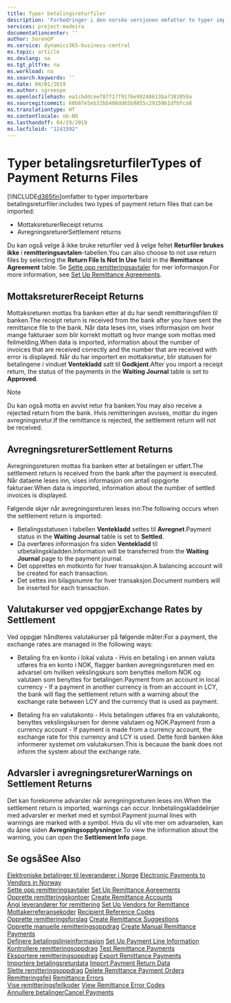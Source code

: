 ```yaml
---
title: Typer betalingsreturfiler
description: 'Forbedringer i den norske versjonen omfatter to typer importerbare betalingsreturfiler:'
services: project-madeira
documentationcenter: ''
author: SorenGP
ms.service: dynamics365-business-central
ms.topic: article
ms.devlang: na
ms.tgt_pltfrm: na
ms.workload: na
ms.search.keywords: ''
ms.date: 04/01/2019
ms.author: sgroespe
ms.openlocfilehash: ea1cbddceef87f17f9176e99248613ba7382059a
ms.sourcegitcommit: 60b87e5eb32bb408dd65b9855c29159b1dfbfca8
ms.translationtype: HT
ms.contentlocale: nb-NO
ms.lasthandoff: 04/29/2019
ms.locfileid: "1241592"
---
```

# <a name="types-of-payment-returns-files"></a><span data-ttu-id="06cc6-103">Typer betalingsreturfiler</span><span class="sxs-lookup"><span data-stu-id="06cc6-103">Types of Payment Returns Files</span></span>
[!INCLUDE[d365fin](../../includes/d365fin_md.md)]<span data-ttu-id="06cc6-104">omfatter to typer importerbare betalingsreturfiler:</span><span class="sxs-lookup"><span data-stu-id="06cc6-104">includes two types of payment return files that can be imported:</span></span>  

- <span data-ttu-id="06cc6-105">Mottaksreturer</span><span class="sxs-lookup"><span data-stu-id="06cc6-105">Receipt returns</span></span>  
- <span data-ttu-id="06cc6-106">Avregningsreturer</span><span class="sxs-lookup"><span data-stu-id="06cc6-106">Settlement returns</span></span>  

<span data-ttu-id="06cc6-107">Du kan også velge å ikke bruke returfiler ved å velge feltet **Returfiler brukes ikke** i **remitteringsavtalen**-tabellen.</span><span class="sxs-lookup"><span data-stu-id="06cc6-107">You can also choose to not use return files by selecting the **Return File Is Not In Use** field in the **Remittance Agreement** table.</span></span> <span data-ttu-id="06cc6-108">Se [Sette opp remitteringsavtaler](how-to-set-up-remittance-agreements.md) for mer informasjon.</span><span class="sxs-lookup"><span data-stu-id="06cc6-108">For more information, see [Set Up Remittance Agreements](how-to-set-up-remittance-agreements.md).</span></span>  

## <a name="receipt-returns"></a><span data-ttu-id="06cc6-109">Mottaksreturer</span><span class="sxs-lookup"><span data-stu-id="06cc6-109">Receipt Returns</span></span>  
<span data-ttu-id="06cc6-110">Mottaksreturen mottas fra banken etter at du har sendt remitteringsfilen til banken.</span><span class="sxs-lookup"><span data-stu-id="06cc6-110">The receipt return is received from the bank after you have sent the remittance file to the bank.</span></span> <span data-ttu-id="06cc6-111">Når data leses inn, vises informasjon om hvor mange fakturaer som blir korrekt mottatt og hvor mange som mottas med feilmelding.</span><span class="sxs-lookup"><span data-stu-id="06cc6-111">When data is imported, information about the number of invoices that are received correctly and the number that are received with error is displayed.</span></span> <span data-ttu-id="06cc6-112">Når du har importert en mottaksretur, blir statusen for betalingene i vinduet **Ventekladd** satt til **Godkjent**.</span><span class="sxs-lookup"><span data-stu-id="06cc6-112">After you import a receipt return, the status of the payments in the **Waiting Journal** table is set to **Approved**.</span></span>  

> [!NOTE]  
>  <span data-ttu-id="06cc6-113">Du kan også motta en avvist retur fra banken.</span><span class="sxs-lookup"><span data-stu-id="06cc6-113">You may also receive a rejected return from the bank.</span></span> <span data-ttu-id="06cc6-114">Hvis remitteringen avvises, mottar du ingen avregningsretur.</span><span class="sxs-lookup"><span data-stu-id="06cc6-114">If the remittance is rejected, the settlement return will not be received.</span></span>  

## <a name="settlement-returns"></a><span data-ttu-id="06cc6-115">Avregningsreturer</span><span class="sxs-lookup"><span data-stu-id="06cc6-115">Settlement Returns</span></span>  
<span data-ttu-id="06cc6-116">Avregningsreturen mottas fra banken etter at betalingen er utført.</span><span class="sxs-lookup"><span data-stu-id="06cc6-116">The settlement return is received from the bank after the payment is executed.</span></span> <span data-ttu-id="06cc6-117">Når dataene leses inn, vises informasjon om antall oppgjorte fakturaer.</span><span class="sxs-lookup"><span data-stu-id="06cc6-117">When data is imported, information about the number of settled invoices is displayed.</span></span>  

<span data-ttu-id="06cc6-118">Følgende skjer når avregningsreturen leses inn:</span><span class="sxs-lookup"><span data-stu-id="06cc6-118">The following occurs when the settlement return is imported:</span></span>  

- <span data-ttu-id="06cc6-119">Betalingsstatusen i tabellen **Ventekladd** settes til **Avregnet**.</span><span class="sxs-lookup"><span data-stu-id="06cc6-119">Payment status in the **Waiting Journal** table is set to **Settled**.</span></span>  
- <span data-ttu-id="06cc6-120">Da overføres informasjon fra siden **Ventekladd** til utbetalingskladden.</span><span class="sxs-lookup"><span data-stu-id="06cc6-120">Information will be transferred from the **Waiting Journal** page to the payment journal.</span></span>  
- <span data-ttu-id="06cc6-121">Det opprettes en motkonto for hver transaksjon.</span><span class="sxs-lookup"><span data-stu-id="06cc6-121">A balancing account will be created for each transaction.</span></span>  
- <span data-ttu-id="06cc6-122">Det settes inn bilagsnumre for hver transaksjon.</span><span class="sxs-lookup"><span data-stu-id="06cc6-122">Document numbers will be inserted for each transaction.</span></span>  

## <a name="exchange-rates-by-settlement"></a><span data-ttu-id="06cc6-123">Valutakurser ved oppgjør</span><span class="sxs-lookup"><span data-stu-id="06cc6-123">Exchange Rates by Settlement</span></span>  
<span data-ttu-id="06cc6-124">Ved oppgjør håndteres valutakurser på følgende måter:</span><span class="sxs-lookup"><span data-stu-id="06cc6-124">For a payment, the exchange rates are managed in the following ways:</span></span>  

- <span data-ttu-id="06cc6-125">Betaling fra en konto i lokal valuta - Hvis en betaling i en annen valuta utføres fra en konto i NOK, flagger banken avregningsreturen med en advarsel om hvilken vekslingskurs som benyttes mellom NOK og valutaen som benyttes for betalingen.</span><span class="sxs-lookup"><span data-stu-id="06cc6-125">Payment from an account in local currency - If a payment in another currency is from an account in LCY, the bank will flag the settlement return with a warning about the exchange rate between LCY and the currency that is used as payment.</span></span>  

- <span data-ttu-id="06cc6-126">Betaling fra en valutakonto - Hvis betalingen utføres fra en valutakonto, benyttes vekslingskursen for denne valutaen og NOK.</span><span class="sxs-lookup"><span data-stu-id="06cc6-126">Payment from a currency account - If payment is made from a currency account, the exchange rate for this currency and LCY is used.</span></span> <span data-ttu-id="06cc6-127">Dette fordi banken ikke informerer systemet om valutakursen.</span><span class="sxs-lookup"><span data-stu-id="06cc6-127">This is because the bank does not inform the system about the exchange rate.</span></span>  

## <a name="warnings-on-settlement-returns"></a><span data-ttu-id="06cc6-128">Advarsler i avregningsreturer</span><span class="sxs-lookup"><span data-stu-id="06cc6-128">Warnings on Settlement Returns</span></span>  
<span data-ttu-id="06cc6-129">Det kan forekomme advarsler når avregningsreturen leses inn.</span><span class="sxs-lookup"><span data-stu-id="06cc6-129">When the settlement return is imported, warnings can occur.</span></span> <span data-ttu-id="06cc6-130">Innbetalingskladdelinjer med advarsler er merket med et symbol.</span><span class="sxs-lookup"><span data-stu-id="06cc6-130">Payment journal lines with warnings are marked with a symbol.</span></span> <span data-ttu-id="06cc6-131">Hvis du vil vite mer om advarselen, kan du åpne siden **Avregningsopplysninger**.</span><span class="sxs-lookup"><span data-stu-id="06cc6-131">To view the information about the warning, you can open the **Settlement Info** page.</span></span>  

## <a name="see-also"></a><span data-ttu-id="06cc6-132">Se også</span><span class="sxs-lookup"><span data-stu-id="06cc6-132">See Also</span></span>  
 <span data-ttu-id="06cc6-133">[Elektroniske betalinger til leverandører i Norge](electronic-payments-to-vendors-in-norway.md) </span><span class="sxs-lookup"><span data-stu-id="06cc6-133">[Electronic Payments to Vendors in Norway](electronic-payments-to-vendors-in-norway.md) </span></span>  
 <span data-ttu-id="06cc6-134">[Sette opp remitteringsavtaler](how-to-set-up-remittance-agreements.md) </span><span class="sxs-lookup"><span data-stu-id="06cc6-134">[Set Up Remittance Agreements](how-to-set-up-remittance-agreements.md) </span></span>  
 <span data-ttu-id="06cc6-135">[Opprette remitteringskontoer](how-to-create-remittance-accounts.md) </span><span class="sxs-lookup"><span data-stu-id="06cc6-135">[Create Remittance Accounts](how-to-create-remittance-accounts.md) </span></span>  
 <span data-ttu-id="06cc6-136">[Angi leverandører for remittering](how-to-set-up-vendors-for-remittance.md) </span><span class="sxs-lookup"><span data-stu-id="06cc6-136">[Set Up Vendors for Remittance](how-to-set-up-vendors-for-remittance.md) </span></span>  
 <span data-ttu-id="06cc6-137">[Mottakerreferansekoder](recipient-reference-codes.md) </span><span class="sxs-lookup"><span data-stu-id="06cc6-137">[Recipient Reference Codes](recipient-reference-codes.md) </span></span>  
 <span data-ttu-id="06cc6-138">[Opprette remitteringsforslag](how-to-create-remittance-suggestions.md) </span><span class="sxs-lookup"><span data-stu-id="06cc6-138">[Create Remittance Suggestions](how-to-create-remittance-suggestions.md) </span></span>  
 <span data-ttu-id="06cc6-139">[Opprette manuelle remitteringsoppdrag](how-to-create-manual-remittance-payments.md) </span><span class="sxs-lookup"><span data-stu-id="06cc6-139">[Create Manual Remittance Payments](how-to-create-manual-remittance-payments.md) </span></span>  
 <span data-ttu-id="06cc6-140">[Definere betalingslinjeinformasjon](how-to-set-up-payment-line-information.md) </span><span class="sxs-lookup"><span data-stu-id="06cc6-140">[Set Up Payment Line Information](how-to-set-up-payment-line-information.md) </span></span>  
 <span data-ttu-id="06cc6-141">[Kontrollere remitteringsoppdrag](how-to-test-remittance-payments.md) </span><span class="sxs-lookup"><span data-stu-id="06cc6-141">[Test Remittance Payments](how-to-test-remittance-payments.md) </span></span>  
 <span data-ttu-id="06cc6-142">[Eksportere remitteringsoppdrag](how-to-export-remittance-payments.md) </span><span class="sxs-lookup"><span data-stu-id="06cc6-142">[Export Remittance Payments](how-to-export-remittance-payments.md) </span></span>  
 <span data-ttu-id="06cc6-143">[Importere betalingsreturdata](how-to-import-payment-return-data.md) </span><span class="sxs-lookup"><span data-stu-id="06cc6-143">[Import Payment Return Data](how-to-import-payment-return-data.md) </span></span>  
 <span data-ttu-id="06cc6-144">[Slette remitteringsoppdrag](how-to-delete-remittance-payment-orders.md) </span><span class="sxs-lookup"><span data-stu-id="06cc6-144">[Delete Remittance Payment Orders](how-to-delete-remittance-payment-orders.md) </span></span>  
 <span data-ttu-id="06cc6-145">[Remitteringsfeil](remittance-errors.md) </span><span class="sxs-lookup"><span data-stu-id="06cc6-145">[Remittance Errors](remittance-errors.md) </span></span>  
 <span data-ttu-id="06cc6-146">[Vise remitteringsfeilkoder](how-to-view-remittance-error-codes.md) </span><span class="sxs-lookup"><span data-stu-id="06cc6-146">[View Remittance Error Codes](how-to-view-remittance-error-codes.md) </span></span>  
 [<span data-ttu-id="06cc6-147">Annullere betalinger</span><span class="sxs-lookup"><span data-stu-id="06cc6-147">Cancel Payments</span></span>](how-to-cancel-payments.md)
